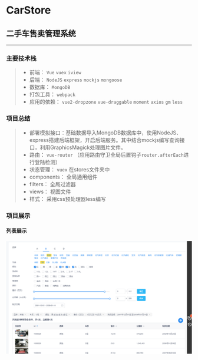 # CarStore
## 二手车售卖管理系统
------

### 主要技术栈

> * 前端： `Vue` `vuex` `iview`
> * 后端： `NodeJS` `express` `mockjs` `mongoose`
> * 数据库： `MongoDB`
> * 打包工具： `webpack`
> * 应用的依赖： `vue2-dropzone` `vue-draggable` `moment` `axios` `gm` `less`

### 项目总结

> * 部署模拟接口：基础数据导入MongoDB数据库中，使用NodeJS、express搭建后端框架，开启后端服务。其中结合mockjs编写查询接口，利用GraphicsMagick处理图片文件。
> * 路由： `vue-router` （应用路由守卫全局后置钩子`router.afterEach`进行登陆检测）
> * 状态管理： `vuex` 在stores文件夹中
> * components： 全局通用组件
> * filters： 全局过滤器
> * views： 视图文件
> * 样式： 采用css预处理器less编写

### 项目展示
#### 列表展示
<img src="https://github.com/Chzfly/CarStore/blob/master/captures/tableshow.png"/>

